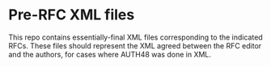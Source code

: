Pre-RFC XML files
=================

This repo contains essentially-final XML files corresponding to the indicated
RFCs.  These files should represent the XML agreed between the RFC editor and
the authors, for cases where AUTH48 was done in XML.
